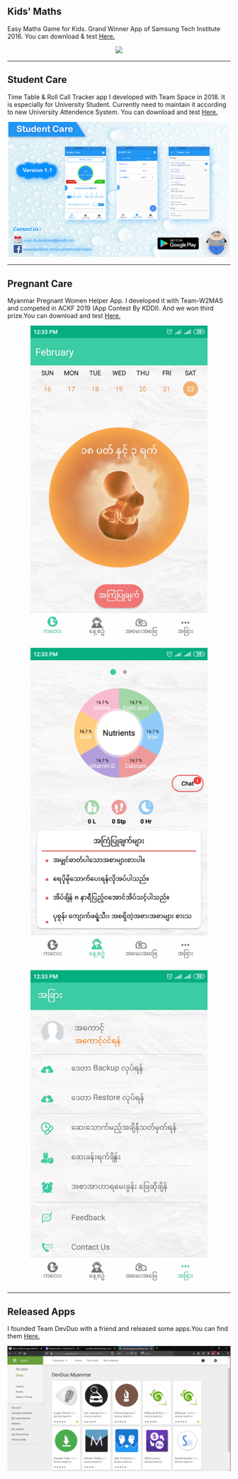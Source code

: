 <h2>Kids' Maths</h2>
<p>Easy Maths Game for Kids. Grand Winner App of Samsung Tech Institute 2016. You can download & test <a href="https://yadi.sk/d/I1Mt3Cg2ohdS7w">Here.</a></p>

<p align="center"><img src="https://github.com/aunthtoo/Android-App-Collection-By-Me/blob/master/ss/KidsMaths.gif" width="500"/></p>

<hr>
<h2>Student Care</h2>
<p>Time Table & Roll Call Tracker app I developed with Team Space in 2018. It is especially for University Student. Currently need to maintain it according to new University Attendence System. You can download and test <a href="https://yadi.sk/d/SE8_JU0rW-tXxQ">Here.</a></p>

<p align="center"><img src="https://github.com/aunthtoo/Android-App-Collection-By-Me/blob/master/ss/scare%20ss.png" width="500"/></p>

<hr>
<h2>Pregnant Care</h2>
<p>Myanmar Pregnant Women Helper App. I developed it with Team-W2MAS and competed in ACKF 2019 (App Contest By KDDI). And we won third prize.You can download and test <a href="https://yadi.sk/d/xt7AzOhET7VEUw">Here.</a></p>

<p align="center"><img src="https://github.com/aunthtoo/Android-App-Collection-By-Me/blob/master/ss/pcare_01.jpg" width="400"/></p>
<p align="center"><img src="https://github.com/aunthtoo/Android-App-Collection-By-Me/blob/master/ss/pcare_02.jpg" width="400"/></p>
<p align="center"><img src="https://github.com/aunthtoo/Android-App-Collection-By-Me/blob/master/ss/pcare_03.jpg" width="400"/></p>

<hr>
<h2>Released Apps</h2>
<p>I founded Team DevDuo with a friend and released some apps.You can find them <a href="https://play.google.com/store/apps/developer?id=DevDuo+Myanmar">Here.</a></p>

<p align="center"><img src="https://github.com/aunthtoo/Android-App-Collection-By-Me/blob/master/ss/PlayStore.png"/></p>
